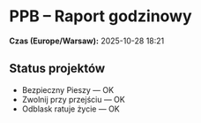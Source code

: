 # PPB – Raport godzinowy
**Czas (Europe/Warsaw):** 2025-10-28 18:21

## Status projektów
- Bezpieczny Pieszy — OK
- Zwolnij przy przejściu — OK
- Odblask ratuje życie — OK

